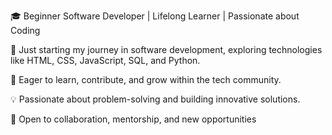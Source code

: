 🎓 Beginner Software Developer | Lifelong Learner | Passionate about Coding

🚀 Just starting my journey in software development, exploring technologies like HTML, CSS, JavaScript, SQL, and Python.

🌱 Eager to learn, contribute, and grow within the tech community.

💡 Passionate about problem-solving and building innovative solutions.

🤝 Open to collaboration, mentorship, and new opportunities
<!---
mayurshirsath07/mayurshirsath07 is a ✨ special ✨ repository because its `README.md` (this file) appears on your GitHub profile.
You can click the Preview link to take a look at your changes.
--->
